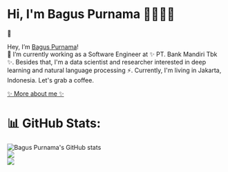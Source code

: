 # Hi, I'm Bagus Purnama 👋👋👋😜

👾

Hey, I’m [Bagus Purnama](https://baguspurnama.com)!<br/>
🔭 I’m currently working as a Software Engineer at ✨ PT. Bank Mandiri Tbk ✨. Besides that, I'm a data scientist and researcher interested in deep learning and natural language processing ⚡. Currently, I'm living in Jakarta, Indonesia. Let's grab a coffee.

[✨ More about me ✨](https://baguspurnama.com)<br/>

# 📊 GitHub Stats:
![Bagus Purnama's GitHub stats](https://github-readme-stats-seven-chi-48.vercel.app/api?username=baguspurnama98\&show_icons=true\&show=reviews,discussions_started,discussions_answered,prs_merged,prs_merged_percentage\&theme=dark)<br/>
![](https://github-readme-streak-stats.herokuapp.com/?user=baguspurnama98&theme=bear&hide_border=true)<br/>
![](https://github-readme-stats-seven-chi-48.vercel.app/api/top-langs/?username=baguspurnama98&theme=bear&hide_border=true&include_all_commits=true&count_private=true&layout=compact)
